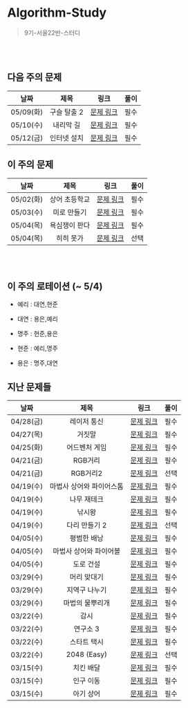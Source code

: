 # Algorithm-Study
> 9기-서울22반-스터디


<br></br>
## 다음 주의 문제
| 날짜 | 제목 | 링크 | 풀이 |
| :---: | :---: | :---: | :---: |
| 05/09(화) | 구슬 탈출 2 | [문제 링크](https://www.acmicpc.net/problem/13460) | 필수 |
| 05/10(수) | 내리막 길 | [문제 링크](https://www.acmicpc.net/problem/1520) | 필수 |
| 05/12(금) | 인터넷 설치 | [문제 링크](https://www.acmicpc.net/problem/1800) | 필수 |



## 이 주의 문제
| 날짜 | 제목 | 링크 | 풀이 |
| :---: | :---: | :---: | :---: |
| 05/02(화) | 상어 초등학교 | [문제 링크](https://www.acmicpc.net/problem/21608) | 필수 |
| 05/03(수) | 미로 만들기 | [문제 링크](https://www.acmicpc.net/problem/2665) | 필수 |
| 05/04(목) | 욕심쟁이 판다 | [문제 링크](https://www.acmicpc.net/problem/1937) | 필수 |
| 05/04(목) | 히히 못가 | [문제 링크](https://www.acmicpc.net/problem/24515) | 선택 |


<br></br>

## 이 주의 로테이션 (~ 5/4)

- 예리 : 대연,현준

- 대연 : 용은,예리

- 명주 : 현준,용은

- 현준 : 예리,명주

- 용은 : 명주,대연


## 지난 문제들
| 날짜 | 제목 | 링크 | 풀이 |
| :---: | :---: | :---: | :---: |
| 04/28(금) | 레이저 통신 | [문제 링크](https://www.acmicpc.net/problem/6087) | 필수 |
| 04/27(목) | 거짓말 | [문제 링크](https://www.acmicpc.net/problem/1043) | 필수 |
| 04/25(화) | 어드벤처 게임 | [문제 링크](https://www.acmicpc.net/problem/2310) | 필수 |
| 04/21(금) | RGB거리 | [문제 링크](https://www.acmicpc.net/problem/1149) | 필수 |
| 04/21(금) | RGB거리2 | [문제 링크](https://www.acmicpc.net/problem/17404) | 선택 |
| 04/19(수) | 마법사 상어와 파이어스톰 | [문제 링크](https://www.acmicpc.net/problem/20058) | 필수 |
| 04/19(수) | 나무 재테크 | [문제 링크](https://www.acmicpc.net/problem/16235) | 필수 |
| 04/19(수) | 낚시왕 | [문제 링크](https://www.acmicpc.net/problem/17143) | 필수 |
| 04/19(수) | 다리 만들기 2 | [문제 링크](https://www.acmicpc.net/problem/17472) | 선택 |
| 04/05(수) | 평범한 배낭 | [문제 링크](https://www.acmicpc.net/problem/12865) | 필수 |
| 04/05(수) | 마법사 상어와 파이어볼 | [문제 링크](https://www.acmicpc.net/problem/20056) | 필수 |
| 04/05(수) | 도로 건설 | [문제 링크](https://pro.mincoding.co.kr/problem-step/7/level/106/detail/dijkstra_temp2) | 필수 |
| 03/29(수) | 머리 맞대기 | [문제 링크](https://pro.mincoding.co.kr/problem-step/7/level/108/detail/M4_04) | 필수 |
| 03/29(수) | 지역구 나누기 | [문제 링크](https://pro.mincoding.co.kr/enterprise/contest/ssafy_9/275/problem/A%ED%98%95_%EA%B8%B0%EC%B6%9C3) | 필수 |
| 03/29(수) | 마법의 물뿌리개 | [문제 링크](https://pro.mincoding.co.kr/enterprise/contest/ssafy_9/275/problem/A%ED%98%95_%EA%B8%B0%EC%B6%9C4) | 필수 |
| 03/22(수) | 감시 | [문제 링크](https://www.acmicpc.net/problem/15683) | 필수 |
| 03/22(수) | 연구소 3 | [문제 링크](https://www.acmicpc.net/problem/17142) | 필수 |
| 03/22(수) | 스타트 택시 | [문제 링크](https://www.acmicpc.net/problem/19238) | 필수 |
| 03/22(수) | 2048 (Easy) | [문제 링크](https://www.acmicpc.net/problem/12100) | 선택 |
| 03/15(수) | 치킨 배달 | [문제 링크](https://www.acmicpc.net/problem/15686) | 필수 |
| 03/15(수) | 인구 이동 | [문제 링크](https://www.acmicpc.net/problem/16234) | 필수 |
| 03/15(수) | 아기 상어 | [문제 링크](https://www.acmicpc.net/problem/16236) | 필수 |
